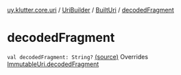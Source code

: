 [uy.klutter.core.uri](../../index.md) / [UriBuilder](../index.md) / [BuiltUri](index.md) / [decodedFragment](.)


# decodedFragment
`val decodedFragment: String?` [(source)](https://github.com/kohesive/klutter/blob/master/core-jdk6/src/main/kotlin/uy/klutter/core/uri/UriBuilder.kt#L287)
Overrides [ImmutableUri.decodedFragment](../../-immutable-uri/decoded-fragment.md)


